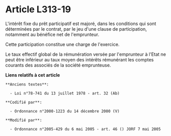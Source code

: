 # Article L313-19

L'intérêt fixe du prêt participatif est majoré, dans les conditions qui sont déterminées par le contrat, par le jeu d'une
clause de participation, notamment au bénéfice net de l'emprunteur.

Cette participation constitue une charge de l'exercice.

Le taux effectif global de la rémunération versée par l'emprunteur à l'Etat ne peut être inférieur au taux moyen des intérêts
rémunérant les comptes courants des associés de la société emprunteuse.

**Liens relatifs à cet article**

	**Anciens textes**:

	  - Loi n°78-741 du 13 juillet 1978 - art. 32 (Ab)

	**Codifié par**:

	  - Ordonnance n°2000-1223 du 14 décembre 2000 (V)

	**Modifié par**:

	  - Ordonnance n°2005-429 du 6 mai 2005 - art. 46 () JORF 7 mai 2005
